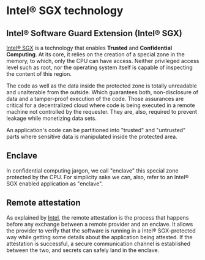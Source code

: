 # Intel® SGX technology

## Intel® Software Guard Extension \(Intel® SGX\)

[Intel® SGX](https://software.intel.com/en-us/sgx) is a technology that enables **Trusted** and **Confidential Computing**. At its core, it relies on the creation of a special zone in the memory, to which, only the CPU can have access. Neither privileged access level such as root, nor the operating system itself is capable of inspecting the content of this region.

The code as well as the data inside the protected zone is totally unreadable and unalterable from the outside. Which guarantees both, non-disclosure of data and a tamper-proof execution of the code.  Those assurances are critical for a decentralized cloud where code is being executed in a remote machine not controlled by the requester. They are, also, required to prevent leakage while monetizing data sets.

An application's code can be partitioned into "trusted" and "untrusted" parts where sensitive data is manipulated inside the protected area.

## Enclave

In confidential computing jargon, we call "enclave" this special zone protected by the CPU. For simplicity sake we can, also, refer to an Intel® SGX enabled application as "enclave".

## Remote attestation

As explained by [Intel](https://software.intel.com/en-us/sgx/attestation-services), the remote attestation is the process that happens before any exchange between a remote provider and an enclave. It allows the provider to verify that the software is running in a Intel® SGX-protected way while getting some details about the application being attested. If the attestation is successful, a secure communication channel is established between the two, and secrets can safely land in the enclave.

